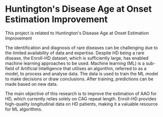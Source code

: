 # Huntington's Disease Age at Onset Estimation Improvement
This project is related to Huntington's Disease Age at Onset Estimation Improvement

The identification and diagnosis of rare diseases can be challenging due to the limited availability of data and expertise. 
Despite HD being a rare disease, the Enroll-HD dataset, which is sufficiently large, has enabled machine learning approaches to be used. 
Machine learning (ML) is a sub-field of Artificial Intelligence that utilises an algorithm, referred to as a model, to process and analyse data. 
The data is used to train the ML model to make decisions or draw conclusions. 
After training, predictions can be made based on new data.

The main objective of this research is to improve the estimation of AAO for HD, which currently relies solely on CAG repeat length. 
Enroll-HD provides high-quality longitudinal data on HD patients, making it a valuable resource for ML algorithms.

